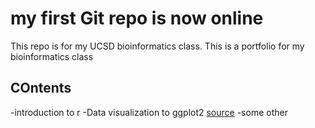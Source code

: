 # my first Git repo is now online
This repo is for my UCSD bioinformatics class.
This is a portfolio for my bioinformatics class 

## COntents
-introduction to r 
-Data visualization to ggplot2 [source](https://github.com/kaimove/bimm143/blob/main/class05.R/class5.R)
-some other

